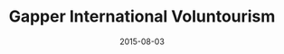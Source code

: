 ---
title: "Gapper International Voluntourism"
collection: teaching
teaching_type: "Outreach"
permalink: /experiences/2015-august
date: 2015-08-03
excerpt: "<i>Volunteerism, volunteer</i><br/>
Learned about the ecosystem of sea turtles and the balance between wildlife and human activities. Helped design a passive sonar to listen and record sea turtles during mating seasons, and also to observe their reactions to different musics."
---